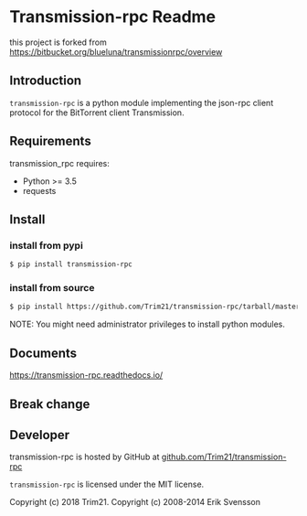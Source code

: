 # Transmission-rpc Readme

this project is forked from https://bitbucket.org/blueluna/transmissionrpc/overview

## Introduction

`transmission-rpc` is a python module implementing the json-rpc client protocol for the BitTorrent client Transmission.

## Requirements

transmission_rpc requires:

* Python >= 3.5
* requests

## Install

### install from pypi

```bash
$ pip install transmission-rpc
```

### install from source

```bash
$ pip install https://github.com/Trim21/transmission-rpc/tarball/master
```

NOTE: You might need administrator privileges to install python modules.

<!-- The setup program will take care of the simple json requirement. -->

## Documents

<https://transmission-rpc.readthedocs.io/>

## Break change

## Developer

transmission-rpc is hosted by GitHub at [github.com/Trim21/transmission-rpc](https://github.com/Trim21/transmission-rpc)

`transmission-rpc` is licensed under the MIT license.

Copyright (c) 2018 Trim21.
Copyright (c) 2008-2014 Erik Svensson
